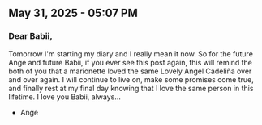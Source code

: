 ## May 31, 2025 - 05:07 PM

### Dear Babii,

Tomorrow I'm starting my diary and I really mean it now. So for the future Ange and future Babii, if you ever see this post again, this will remind the both of you that a marionette loved the same Lovely Angel Cadeliña over and over again. I will continue to live on, make some promises come true, and finally rest at my final day knowing that I love the same person in this lifetime. I love you Babii, always...

- Ange
